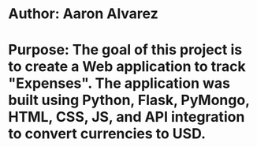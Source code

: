 # Author: Aaron Alvarez

# Purpose: The goal of this project is to create a Web application to track "Expenses". The application was built using Python, Flask, PyMongo, HTML, CSS, JS, and API integration to convert currencies to USD.
